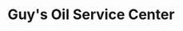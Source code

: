---
title: "Guy's Oil Service Center"
url: /east-lyme-niantic/guys-oil-service-center/
shop: car repair
---